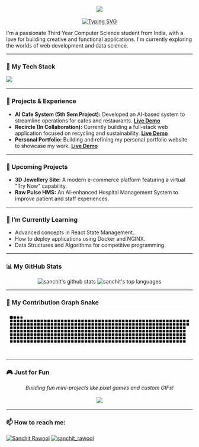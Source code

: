 <p align="center">
  <img src="https://media.giphy.com/media/v1.Y2lkPTc5MGI3NjExM3d6OHdyMmF4enVnaXBkdHA1cGozOWxtZjhwbG44M2l2eWRwM25uZyZlcD12MV9pbnRlcm5hbF9naWZfYnlfaWQmY3Q9Zw/qgQUggAC3Pfv687qPC/giphy.gif" width="300">
</p>

<p align="center">
<a href="https://git.io/typing-svg"><img src="https://readme-typing-svg.demolab.com?font=Fira+Code&weight=700&size=30&pause=1000&color=33FF33&center=true&vCenter=true&width=435&lines=Hi%2C+I'm+Sanchit!;I'm+a+CS+Student+%26+Developer;I+love+to+build+%26+learn." alt="Typing SVG" /></a>
</p>

I'm a passionate Third Year Computer Science student from India, with a love for building creative and functional applications. I'm currently exploring the worlds of web development and data science.

---

### 🚀 My Tech Stack

<p align="left">
  <a href="https://skillicons.dev">
    <img src="https://skillicons.dev/icons?i=java,python,js,react,nodejs,mongodb,mysql,git,docker" />
  </a>
</p>

---

### 💼 Projects & Experience

-   **AI Cafe System (5th Sem Project):** Developed an AI-based system to streamline operations for cafes and restaurants. **[Live Demo](https://foodiefrd.netlify.app/)**
-   **Recircle (In Collaboration):** Currently building a full-stack web application focused on recycling and sustainability. **[Live Demo](https://recircle-pro-front.vercel.app/)**
-   **Personal Portfolio:** Building and refining my personal portfolio website to showcase my work. **[Live Demo](https://profile36.netlify.app/)**

---

### 🔮 Upcoming Projects

-   **3D Jewellery Site:** A modern e-commerce platform featuring a virtual "Try Now" capability.
-   **Raw Pulse HMS:** An AI-enhanced Hospital Management System to improve patient and staff experiences.

---

### 🌱 I’m Currently Learning

-   Advanced concepts in React State Management.
-   How to deploy applications using Docker and NGINX.
-   Data Structures and Algorithms for competitive programming.

---

### 📊 My GitHub Stats

<p align="center">
  <img src="https://github-readme-stats.vercel.app/api?username=SanchitR-dev&show_icons=true&theme=radical" alt="sanchit's github stats" />
  <img src="https://github-readme-stats.vercel.app/api/top-langs/?username=SanchitR-dev&layout=compact&theme=radical" alt="sanchit's top languages" />
</p>

---

### 🐍 My Contribution Graph Snake

<p align="center">
  <img src="https://github.com/SanchitR-dev/SanchitR-dev/raw/main/dist/github-contribution-grid-snake.svg" alt="snake" />
</p>

---

### 🎮 Just for Fun

<p align="center">
  <i>Building fun mini-projects like pixel games and custom GIFs!</i>
  <br><br>
  <img src="https://media.giphy.com/media/wIqCMz驍wNO/giphy.gif" width="150">
</p>

---

### 📫 How to reach me:

<p align="left">
<a href="https://www.linkedin.com/in/sanchit-rawool-136879313/" target="blank"><img align="center" src="https://raw.githubusercontent.com/rahuldkjain/github-profile-readme-generator/master/src/images/icons/Social/linked-in-alt.svg" alt="Sanchit Rawool" height="30" width="40" /></a>
<a href="https://www.instagram.com/sanchit_rawool/" target="blank"><img align="center" src="https://raw.githubusercontent.com/rahuldkjain/github-profile-readme-generator/master/src/images/icons/Social/instagram.svg" alt="sanchit_rawool" height="30" width="40" /></a>
</p>
